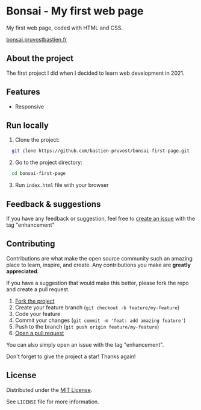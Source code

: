 <!-- prettier-ignore-start -->

<!-- Rename all occurences with Cmd + D :

Bonsai - My first web page
bonsai-first-page
bonsai.pruvostbastien.fr
https://www.bonsai.pruvostbastien.fr/
https://github.com/bastien-pruvost/bonsai-first-page

 -->

# Bonsai - My first web page

My first web page, coded with HTML and CSS.

[bonsai.pruvostbastien.fr](https://bonsai.pruvostbastien.fr)


## About the project

The first project I did when I decided to learn web development in 2021.


## Features

- Responsive


## Run locally

1. Clone the project:

```bash
  git clone https://github.com/bastien-pruvost/bonsai-first-page.git
```

2. Go to the project directory:

```bash
  cd bonsai-first-page
```

3. Run `index.html` file with your browser



## Feedback & suggestions

If you have any feedback or suggestion, feel free to [create an issue](https://github.com/bastien-pruvost/bonsai-first-page/issues) with the tag "enhancement"


## Contributing

Contributions are what make the open source community such an amazing place to learn, inspire, and create. Any contributions you make are **greatly appreciated**.

If you have a suggestion that would make this better, please fork the repo and create a pull request.

1. [Fork the project](https://github.com/bastien-pruvost/bonsai-first-page/fork)
2. Create your feature branch (`git checkout -b feature/my-feature`)
3. Code your feature
4. Commit your changes (`git commit -m 'feat: add amazing feature'`)
5. Push to the branch (`git push origin feature/my-feature`)
6. [Open a pull request](https://github.com/bastien-pruvost/bonsai-first-page/compare)

You can also simply open an issue with the tag "enhancement".

Don't forget to give the project a star! Thanks again!


## License

Distributed under the [MIT License](https://choosealicense.com/licenses/mit/).

See `LICENSE` file for more information.



<!-- prettier-ignore-end -->
